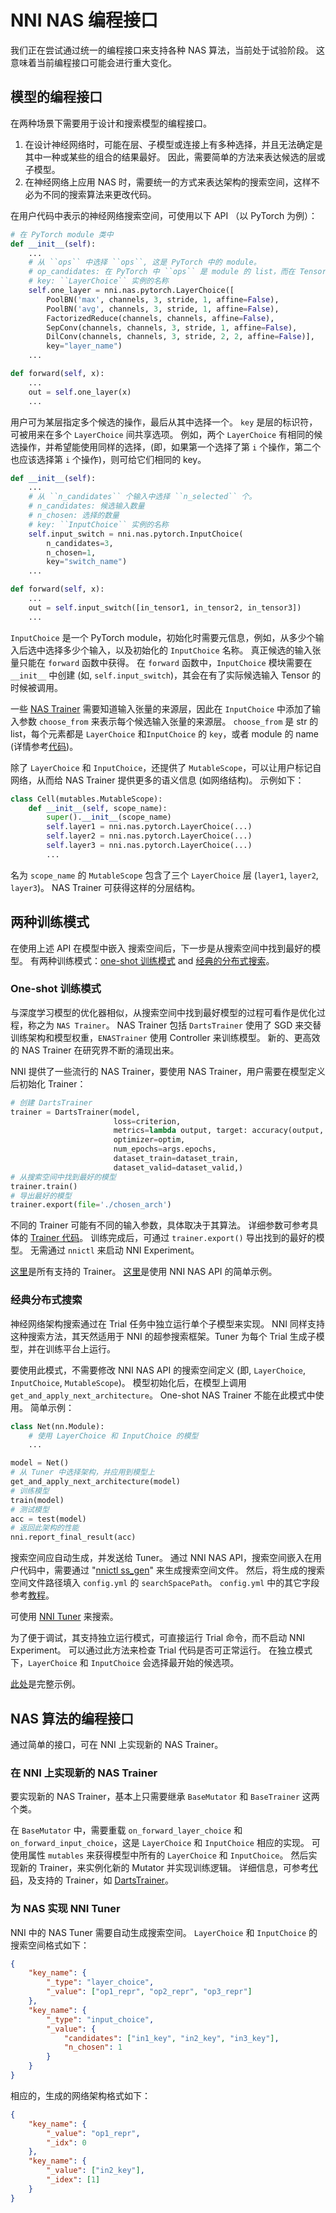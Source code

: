 # NNI NAS 编程接口

我们正在尝试通过统一的编程接口来支持各种 NAS 算法，当前处于试验阶段。 这意味着当前编程接口可能会进行重大变化。

## 模型的编程接口

在两种场景下需要用于设计和搜索模型的编程接口。

1. 在设计神经网络时，可能在层、子模型或连接上有多种选择，并且无法确定是其中一种或某些的组合的结果最好。 因此，需要简单的方法来表达候选的层或子模型。
2. 在神经网络上应用 NAS 时，需要统一的方式来表达架构的搜索空间，这样不必为不同的搜索算法来更改代码。


在用户代码中表示的神经网络搜索空间，可使用以下 API （以 PyTorch 为例）：

```python
# 在 PyTorch module 类中
def __init__(self):
    ...
    # 从 ``ops`` 中选择 ``ops``, 这是 PyTorch 中的 module。
    # op_candidates: 在 PyTorch 中 ``ops`` 是 module 的 list，而在 TensorFlow 中是 Keras 层的 list。
    # key: ``LayerChoice`` 实例的名称
    self.one_layer = nni.nas.pytorch.LayerChoice([
        PoolBN('max', channels, 3, stride, 1, affine=False),
        PoolBN('avg', channels, 3, stride, 1, affine=False),
        FactorizedReduce(channels, channels, affine=False),
        SepConv(channels, channels, 3, stride, 1, affine=False),
        DilConv(channels, channels, 3, stride, 2, 2, affine=False)],
        key="layer_name")
    ...

def forward(self, x):
    ...
    out = self.one_layer(x)
    ...
```
用户可为某层指定多个候选的操作，最后从其中选择一个。 `key` 是层的标识符，可被用来在多个 `LayerChoice` 间共享选项。 例如，两个 `LayerChoice` 有相同的候选操作，并希望能使用同样的选择，(即，如果第一个选择了第 `i` 个操作，第二个也应该选择第 `i` 个操作)，则可给它们相同的 key。

```python
def __init__(self):
    ...
    # 从 ``n_candidates`` 个输入中选择 ``n_selected`` 个。
    # n_candidates: 候选输入数量
    # n_chosen: 选择的数量
    # key: ``InputChoice`` 实例的名称
    self.input_switch = nni.nas.pytorch.InputChoice(
        n_candidates=3,
        n_chosen=1,
        key="switch_name")
    ...

def forward(self, x):
    ...
    out = self.input_switch([in_tensor1, in_tensor2, in_tensor3])
    ...
```
`InputChoice` 是一个 PyTorch module，初始化时需要元信息，例如，从多少个输入后选中选择多少个输入，以及初始化的 `InputChoice` 名称。 真正候选的输入张量只能在 `forward` 函数中获得。 在 `forward` 函数中，`InputChoice` 模块需要在 `__init__` 中创建 (如, `self.input_switch`)，其会在有了实际候选输入 Tensor 的时候被调用。

一些 [NAS Trainer](#one-shot-training-mode) 需要知道输入张量的来源层，因此在 `InputChoice` 中添加了输入参数 `choose_from` 来表示每个候选输入张量的来源层。 `choose_from` 是 str 的 list，每个元素都是 `LayerChoice` 和`InputChoice` 的 `key`，或者 module 的 name (详情参考[代码](https://github.com/microsoft/nni/blob/master/src/sdk/pynni/nni/nas/pytorch/mutables.py))。


除了 `LayerChoice` 和 `InputChoice`，还提供了 `MutableScope`，可以让用户标记自网络，从而给 NAS Trainer 提供更多的语义信息 (如网络结构)。 示例如下：
```python
class Cell(mutables.MutableScope):
    def __init__(self, scope_name):
        super().__init__(scope_name)
        self.layer1 = nni.nas.pytorch.LayerChoice(...)
        self.layer2 = nni.nas.pytorch.LayerChoice(...)
        self.layer3 = nni.nas.pytorch.LayerChoice(...)
        ...
```
名为 `scope_name` 的 `MutableScope` 包含了三个 `LayerChoice` 层 (`layer1`, `layer2`, `layer3`)。 NAS Trainer 可获得这样的分层结构。


## 两种训练模式

在使用上述 API 在模型中嵌入 搜索空间后，下一步是从搜索空间中找到最好的模型。 有两种训练模式：[one-shot 训练模式](#one-shot-training-mode) and [经典的分布式搜索](#classic-distributed-search)。

### One-shot 训练模式

与深度学习模型的优化器相似，从搜索空间中找到最好模型的过程可看作是优化过程，称之为 `NAS Trainer`。 NAS Trainer 包括 `DartsTrainer` 使用了 SGD 来交替训练架构和模型权重，`ENASTrainer` 使用 Controller 来训练模型。 新的、更高效的 NAS Trainer 在研究界不断的涌现出来。

NNI 提供了一些流行的 NAS Trainer，要使用 NAS Trainer，用户需要在模型定义后初始化 Trainer：

```python
# 创建 DartsTrainer
trainer = DartsTrainer(model,
                       loss=criterion,
                       metrics=lambda output, target: accuracy(output, target, topk=(1,)),
                       optimizer=optim,
                       num_epochs=args.epochs,
                       dataset_train=dataset_train,
                       dataset_valid=dataset_valid,)
# 从搜索空间中找到最好的模型
trainer.train()
# 导出最好的模型
trainer.export(file='./chosen_arch')
```

不同的 Trainer 可能有不同的输入参数，具体取决于其算法。 详细参数可参考具体的 [Trainer 代码](https://github.com/microsoft/nni/tree/master/src/sdk/pynni/nni/nas/pytorch)。 训练完成后，可通过 `trainer.export()` 导出找到的最好的模型。 无需通过 `nnictl` 来启动 NNI Experiment。

[这里](Overview.md#supported-one-shot-nas-algorithms)是所有支持的 Trainer。 [这里](https://github.com/microsoft/nni/tree/master/examples/nas/simple/train.py)是使用 NNI NAS API 的简单示例。

### 经典分布式搜索

神经网络架构搜索通过在 Trial 任务中独立运行单个子模型来实现。 NNI 同样支持这种搜索方法，其天然适用于 NNI 的超参搜索框架。Tuner 为每个 Trial 生成子模型，并在训练平台上运行。

要使用此模式，不需要修改 NNI NAS API 的搜索空间定义 (即, `LayerChoice`, `InputChoice`, `MutableScope`)。 模型初始化后，在模型上调用 `get_and_apply_next_architecture`。 One-shot NAS Trainer 不能在此模式中使用。 简单示例：
```python
class Net(nn.Module):
    # 使用 LayerChoice 和 InputChoice 的模型
    ...

model = Net()
# 从 Tuner 中选择架构，并应用到模型上
get_and_apply_next_architecture(model)
# 训练模型
train(model)
# 测试模型
acc = test(model)
# 返回此架构的性能
nni.report_final_result(acc)
```

搜索空间应自动生成，并发送给 Tuner。 通过 NNI NAS API，搜索空间嵌入在用户代码中，需要通过 "[nnictl ss_gen](../Tutorial/Nnictl.md)" 来生成搜索空间文件。 然后，将生成的搜索空间文件路径填入 `config.yml` 的 `searchSpacePath`。 `config.yml` 中的其它字段参考[教程](../Tutorial/QuickStart.md)。

可使用 [NNI Tuner](../Tuner/BuiltinTuner.md) 来搜索。

为了便于调试，其支持独立运行模式，可直接运行 Trial 命令，而不启动 NNI Experiment。 可以通过此方法来检查 Trial 代码是否可正常运行。 在独立模式下，`LayerChoice` 和 `InputChoice` 会选择最开始的候选项。

[此处](https://github.com/microsoft/nni/tree/master/examples/nas/classic_nas/config_nas.yml)是完整示例。

## NAS 算法的编程接口

通过简单的接口，可在 NNI 上实现新的 NAS Trainer。

### 在 NNI 上实现新的 NAS Trainer

要实现新的 NAS Trainer，基本上只需要继承 `BaseMutator` 和 `BaseTrainer` 这两个类。

在 `BaseMutator` 中，需要重载 `on_forward_layer_choice` 和 `on_forward_input_choice`，这是 `LayerChoice` 和 `InputChoice` 相应的实现。 可使用属性 `mutables` 来获得模型中所有的 `LayerChoice` 和 `InputChoice`。 然后实现新的 Trainer，来实例化新的 Mutator 并实现训练逻辑。 详细信息，可参考[代码](https://github.com/microsoft/nni/tree/master/src/sdk/pynni/nni/nas/pytorch)，及支持的 Trainer，如 [DartsTrainer](https://github.com/microsoft/nni/tree/master/src/sdk/pynni/nni/nas/pytorch/darts)。

### 为 NAS 实现 NNI Tuner

NNI 中的 NAS Tuner 需要自动生成搜索空间。 `LayerChoice` 和 `InputChoice` 的搜索空间格式如下：
```json
{
    "key_name": {
        "_type": "layer_choice",
        "_value": ["op1_repr", "op2_repr", "op3_repr"]
    },
    "key_name": {
        "_type": "input_choice",
        "_value": {
            "candidates": ["in1_key", "in2_key", "in3_key"],
            "n_chosen": 1
        }
    }
}
```

相应的，生成的网络架构格式如下：
```json
{
    "key_name": {
        "_value": "op1_repr",
        "_idx": 0
    },
    "key_name": {
        "_value": ["in2_key"],
        "_idex": [1]
    }
}
```

